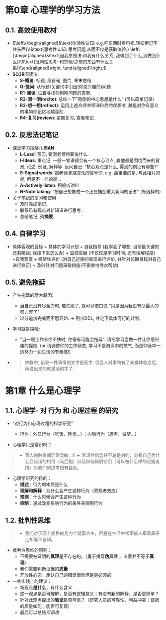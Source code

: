 # 第0章 心理学的学习方法

## 0.1. 高效使用教材

- $\left\{\begin{aligned}&\text{体验性认知: e.g.吃东西时看电视,轻松但记不住东西}\\&\text{思考性认知: 思考问题,从而不仅是获取体验.} \left\{\begin{aligned}&\text{自我参照法:和我有什么关系; 我做到了什么,没做到什么}\\&\text{批判性思考: 和其他/之前的东西有什么关系}\\\end{aligned}\right.  \end{aligned}\right.$
- **SQ3R**阅读法:
  - **S-概览**: 标题, 段首句, 图片, 章末总结.
  - **Q-提问**: 从标题/关键词中引出(你感兴趣的)问题 
  - **R1-阅读**: 试着寻找你刚刚问题的答案.
  - **R2-测一测(recite)**: 总结一下"刚刚的中心思想是什么" (可以简单记录)
  - **R3-想一想(reflect)**: 运用上述*自我参照法*和*批判性思考*, 越是对你有意义的事物你记忆地越深刻.
  - **R4-复习(review)**: 定期复习, 查看笔记.

## 0.2. 反思法记笔记

- 课堂学习策略: **LISAN**
  - **L-Lead**: 预习, 猜测老师将要说什么.
  - **I-Ideas**: 重点记. 一般一堂课都会有一个核心论点, 其他都是围绕而来的背景, 论述, 例证, 解释等. 反问自己: "核心观点是什么, 得到的例证有哪些?"
  - **S-Signal words**: 抓老师*思路变化*的信号词, e.g. 最重要的是, 与此相对的是, 但是不一样的是...
  - **A-Actively listen**: 积极听讲!!!
  - **N-Note taking**: "把自己想象成一个正在捕捉重大新闻的记者" (有选择的)
- 关于笔记的复习和使用
  - 及时完成笔记.
  - 联系已有观点对新知识进行思考.
  - 总结笔记, 列**摘要**.

## 0.4. 自律学习

- 具体客观的目标 + 具体的学习计划 + 自我指导 (我学会了哪些; 当前最关键的还剩哪些; 我接下来怎么办) + 监控进展 (不仅仅是学习时间, 还有理解程度) +自我奖赏 + 经常性评价 (对自己近期的表现进行评价, 并针对长期目标对自己进行修正) + 及时针对问题采取措施(不要害怕寻求帮助)

## 0.5. 避免拖延

- 产生拖延的两大原因:

  - 当自己没有尽全力时, 若失败了, 就可以借口说 "只是因为我没有尽最大的努力罢了"
  - 过分追求完美而不愿开始.  $\rightarrow$ 列出DDL, 并定下具体可行的计划.

- 学习就是探险:

  - "当一项工作令你不快时, 你很有可能会拖延", 请把学习当做一件让你感兴趣的探险. (or 请调整你的工作状态, 学习不是游泳中的憋气, 而是仰泳中一边努力一边生活的节奏感!)

- > 佛教中, 记录一件事情的文字是死字, 但当人对事物有了亲身体验之后, 再说出来的就是活的字了.

# 第1章 什么是心理学

## 1.1. 心理学- 对 行为 和 心理过程 的研究

- “对行为和心理过程的科学研究”
  - 行为：外显行为（吃饭、睡觉...) ；内隐行为（思考、做梦...）

- 心理学只是常识吗？

> - 盲人的触觉都异常灵敏 : X $\leftarrow$ 常识性信念并不总是对的，分析自己为什么会错误的相信（马后炮）以及如何辨别它们（可以被什么样的证据支持）对我们的思考很有益处。

- 心理学研究的目的：
  - **描述**：行为的本质是什么
  - **理解和解释**：为什么会产生这种行为（旁观者效应）
  - **预测**：什么时候会产生这种行为
  - **控制**：通过改变影响行为的条件来控制行为

## 1.2. 批判性思维

> - 我们对于网上兜售的劳力士疑窦丛生，但是在生活中常常被人牵着鼻子走却毫不自知。

- 批判性思维的原则：
  - 不需要被证明的**真理**是不存在的。（勇于揭穿**伪**真理； 专家并不等于**真理**）
  - 我们需要判断证据的**质量**
  - 开放性心态：承认自己的错误很难但是是必须的
- 一些实践上的建议：
  - 新观点**是什么**，有什么含义
  - 这一观点是否可理解，是否有逻辑意义；有没有新的解释，是否更简单？
  - 针对此观点提出的**验证**是否可信？（研究人员的可靠性、利益冲突；证据的质量如何；能否可复现）
  - 最后可以总结*可信度*
